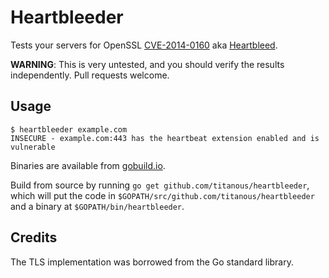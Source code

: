 # Heartbleeder

Tests your servers for OpenSSL
[CVE-2014-0160](https://www.openssl.org/news/secadv_20140407.txt) aka
[Heartbleed](http://heartbleed.com/).

**WARNING**: This is very untested, and you should verify the results
independently. Pull requests welcome.

## Usage

```text
$ heartbleeder example.com
INSECURE - example.com:443 has the heartbeat extension enabled and is vulnerable
```

Binaries are available from
[gobuild.io](http://gobuild.io/download/github.com/titanous/heartbleeder).

Build from source by running `go get github.com/titanous/heartbleeder`, which
will put the code in `$GOPATH/src/github.com/titanous/heartbleeder` and a binary
at `$GOPATH/bin/heartbleeder`.

## Credits

The TLS implementation was borrowed from the Go standard library.
